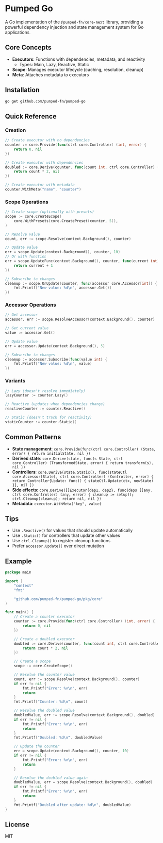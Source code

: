 # Pumped Go

A Go implementation of the `@pumped-fn/core-next` library, providing a powerful dependency injection and state management system for Go applications.

## Core Concepts

- **Executors**: Functions with dependencies, metadata, and reactivity
  - Types: Main, Lazy, Reactive, Static
- **Scope**: Manages executor lifecycle (caching, resolution, cleanup)
- **Meta**: Attaches metadata to executors

## Installation

```bash
go get github.com/pumped-fn/pumped-go
```

## Quick Reference

### Creation

```go
// Create executor with no dependencies
counter := core.Provide(func(ctrl core.Controller) (int, error) {
    return 0, nil
})

// Create executor with dependencies
doubled := core.Derive(counter, func(count int, ctrl core.Controller) (int, error) {
    return count * 2, nil
})

// Create executor with metadata
counter.WithMeta("name", "counter")
```

### Scope Operations

```go
// Create scope (optionally with presets)
scope := core.CreateScope(
    core.WithPresets(core.CreatePreset(counter, 5)),
)

// Resolve value
count, err := scope.Resolve(context.Background(), counter)

// Update value
err = scope.Update(context.Background(), counter, 10)
// Or with function
err = scope.UpdateFunc(context.Background(), counter, func(current int) int {
    return current + 1
})

// Subscribe to changes
cleanup := scope.OnUpdate(counter, func(accessor core.Accessor[int]) {
    fmt.Printf("New value: %d\n", accessor.Get())
})
```

### Accessor Operations

```go
// Get accessor
accessor, err := scope.ResolveAccessor(context.Background(), counter)

// Get current value
value := accessor.Get()

// Update value
err = accessor.Update(context.Background(), 5)

// Subscribe to changes
cleanup := accessor.Subscribe(func(value int) {
    fmt.Printf("New value: %d\n", value)
})
```

### Variants

```go
// Lazy (doesn't resolve immediately)
lazyCounter := counter.Lazy()

// Reactive (updates when dependencies change)
reactiveCounter := counter.Reactive()

// Static (doesn't track for reactivity)
staticCounter := counter.Static()
```

## Common Patterns

- **State management**: `core.Provide(func(ctrl core.Controller) (State, error) { return initialState, nil })`
- **Derived state**: `core.Derive(state, func(s State, ctrl core.Controller) (TransformedState, error) { return transform(s), nil })`
- **Controllers**: `core.Derive(state.Static(), func(stateCtl core.Accessor[State], ctrl core.Controller) (Controller, error) { return Controller{Update: func() { stateCtl.Update(ctx, newState) }}, nil })`
- **Side effects**: `core.Derive([]Executor{dep1, dep2}, func(deps []any, ctrl core.Controller) (any, error) { cleanup := setup(); ctrl.Cleanup(cleanup); return nil, nil })`
- **Metadata**: `executor.WithMeta("key", value)`

## Tips

- Use `.Reactive()` for values that should update automatically
- Use `.Static()` for controllers that update other values
- Use `ctrl.Cleanup()` to register cleanup functions
- Prefer `accessor.Update()` over direct mutation

## Example

```go
package main

import (
	"context"
	"fmt"

	"github.com/pumped-fn/pumped-go/pkg/core"
)

func main() {
	// Create a counter executor
	counter := core.Provide(func(ctrl core.Controller) (int, error) {
		return 0, nil
	})

	// Create a doubled executor
	doubled := core.Derive(counter, func(count int, ctrl core.Controller) (int, error) {
		return count * 2, nil
	})

	// Create a scope
	scope := core.CreateScope()

	// Resolve the counter value
	count, err := scope.Resolve(context.Background(), counter)
	if err != nil {
		fmt.Printf("Error: %v\n", err)
		return
	}
	fmt.Printf("Counter: %d\n", count)

	// Resolve the doubled value
	doubledValue, err := scope.Resolve(context.Background(), doubled)
	if err != nil {
		fmt.Printf("Error: %v\n", err)
		return
	}
	fmt.Printf("Doubled: %d\n", doubledValue)

	// Update the counter
	err = scope.Update(context.Background(), counter, 10)
	if err != nil {
		fmt.Printf("Error: %v\n", err)
		return
	}

	// Resolve the doubled value again
	doubledValue, err = scope.Resolve(context.Background(), doubled)
	if err != nil {
		fmt.Printf("Error: %v\n", err)
		return
	}
	fmt.Printf("Doubled after update: %d\n", doubledValue)
}
```

## License

MIT

